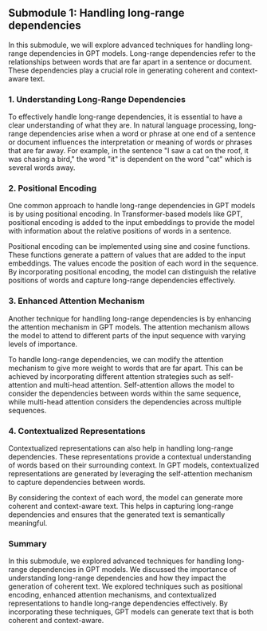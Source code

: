 ## Submodule 1: Handling long-range dependencies

In this submodule, we will explore advanced techniques for handling long-range dependencies in GPT models. Long-range dependencies refer to the relationships between words that are far apart in a sentence or document. These dependencies play a crucial role in generating coherent and context-aware text.

### 1. Understanding Long-Range Dependencies

To effectively handle long-range dependencies, it is essential to have a clear understanding of what they are. In natural language processing, long-range dependencies arise when a word or phrase at one end of a sentence or document influences the interpretation or meaning of words or phrases that are far away. For example, in the sentence "I saw a cat on the roof, it was chasing a bird," the word "it" is dependent on the word "cat" which is several words away.

### 2. Positional Encoding

One common approach to handle long-range dependencies in GPT models is by using positional encoding. In Transformer-based models like GPT, positional encoding is added to the input embeddings to provide the model with information about the relative positions of words in a sentence.

Positional encoding can be implemented using sine and cosine functions. These functions generate a pattern of values that are added to the input embeddings. The values encode the position of each word in the sequence. By incorporating positional encoding, the model can distinguish the relative positions of words and capture long-range dependencies effectively.

### 3. Enhanced Attention Mechanism

Another technique for handling long-range dependencies is by enhancing the attention mechanism in GPT models. The attention mechanism allows the model to attend to different parts of the input sequence with varying levels of importance.

To handle long-range dependencies, we can modify the attention mechanism to give more weight to words that are far apart. This can be achieved by incorporating different attention strategies such as self-attention and multi-head attention. Self-attention allows the model to consider the dependencies between words within the same sequence, while multi-head attention considers the dependencies across multiple sequences.

### 4. Contextualized Representations

Contextualized representations can also help in handling long-range dependencies. These representations provide a contextual understanding of words based on their surrounding context. In GPT models, contextualized representations are generated by leveraging the self-attention mechanism to capture dependencies between words.

By considering the context of each word, the model can generate more coherent and context-aware text. This helps in capturing long-range dependencies and ensures that the generated text is semantically meaningful.

### Summary

In this submodule, we explored advanced techniques for handling long-range dependencies in GPT models. We discussed the importance of understanding long-range dependencies and how they impact the generation of coherent text. We explored techniques such as positional encoding, enhanced attention mechanisms, and contextualized representations to handle long-range dependencies effectively. By incorporating these techniques, GPT models can generate text that is both coherent and context-aware.